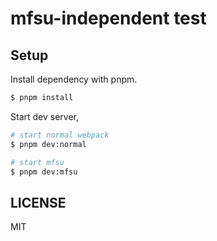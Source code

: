 # mfsu-independent test

## Setup

Install dependency with pnpm.

```bash
$ pnpm install
```

Start dev server,

```bash
# start normal webpack
$ pnpm dev:normal 

# start mfsu 
$ pnpm dev:mfsu
```




## LICENSE

MIT
